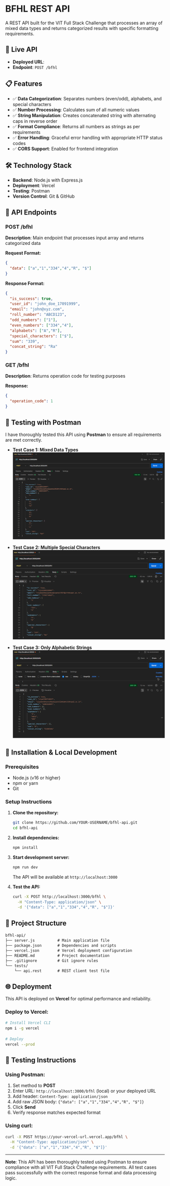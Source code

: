 # BFHL REST API

A REST API built for the VIT Full Stack Challenge that processes an array of mixed data types and returns categorized results with specific formatting requirements.

## 🚀 Live API

- **Deployed URL**: 
- **Endpoint**: `POST /bfhl`

## 📋 Features

- ✅ **Data Categorization**: Separates numbers (even/odd), alphabets, and special characters
- ✅ **Number Processing**: Calculates sum of all numeric values
- ✅ **String Manipulation**: Creates concatenated string with alternating caps in reverse order
- ✅ **Format Compliance**: Returns all numbers as strings as per requirements
- ✅ **Error Handling**: Graceful error handling with appropriate HTTP status codes
- ✅ **CORS Support**: Enabled for frontend integration

## 🛠 Technology Stack

- **Backend**: Node.js with Express.js
- **Deployment**: Vercel
- **Testing**: Postman
- **Version Control**: Git & GitHub

## 📡 API Endpoints

### POST /bfhl
**Description**: Main endpoint that processes input array and returns categorized data

**Request Format:**
```json
{
  "data": ["a","1","334","4","R", "$"]
}
```

**Response Format:**
```json
{
  "is_success": true,
  "user_id": "john_doe_17091999",
  "email": "john@xyz.com",
  "roll_number": "ABCD123",
  "odd_numbers": ["1"],
  "even_numbers": ["334","4"],
  "alphabets": ["A","R"],
  "special_characters": ["$"],
  "sum": "339",
  "concat_string": "Ra"
}
```

### GET /bfhl
**Description**: Returns operation code for testing purposes

**Response:**
```json
{
  "operation_code": 1
}
```

## 🧪 Testing with Postman

I have thoroughly tested this API using **Postman** to ensure all requirements are met correctly.

- **Test Case 1: Mixed Data Types**  
  ![App Screenshot](assets/Testcase%201.png)

- **Test Case 2: Multiple Special Characters**  
  ![App Screenshot](assets/Testcase%202.png)

- **Test Case 3: Only Alphabetic Strings**  
  ![App Screenshot](assets/Testcase%203.png)

## 🔧 Installation & Local Development

### Prerequisites
- Node.js (v16 or higher)
- npm or yarn
- Git

### Setup Instructions

1. **Clone the repository:**
   ```bash
   git clone https://github.com/YOUR-USERNAME/bfhl-api.git
   cd bfhl-api
   ```

2. **Install dependencies:**
   ```bash
   npm install
   ```

3. **Start development server:**
   ```bash
   npm run dev
   ```
   
   The API will be available at `http://localhost:3000`

4. **Test the API:**
   ```bash
   curl -X POST http://localhost:3000/bfhl \
     -H "Content-Type: application/json" \
     -d '{"data": ["a","1","334","4","R", "$"]}'
   ```

## 📁 Project Structure

```
bfhl-api/
├── server.js          # Main application file
├── package.json       # Dependencies and scripts
├── vercel.json        # Vercel deployment configuration
├── README.md          # Project documentation
├── .gitignore         # Git ignore rules
└── tests/
    └── api.rest       # REST client test file
```

## 🌐 Deployment

This API is deployed on **Vercel** for optimal performance and reliability.

### Deploy to Vercel:
```bash
# Install Vercel CLI
npm i -g vercel

# Deploy
vercel --prod
```

## 🎯 Testing Instructions

### Using Postman:
1. Set method to **POST**
2. Enter URL: `http://localhost:3000/bfhl` (local) or your deployed URL
3. Add header: `Content-Type: application/json`
4. Add raw JSON body: `{"data": ["a","1","334","4","R", "$"]}`
5. Click **Send**
6. Verify response matches expected format

### Using curl:
```bash
curl -X POST https://your-vercel-url.vercel.app/bfhl \
  -H "Content-Type: application/json" \
  -d '{"data": ["a","1","334","4","R", "$"]}'
```

---

**Note**: This API has been thoroughly tested using Postman to ensure compliance with all VIT Full Stack Challenge requirements. All test cases pass successfully with the correct response format and data processing logic.


